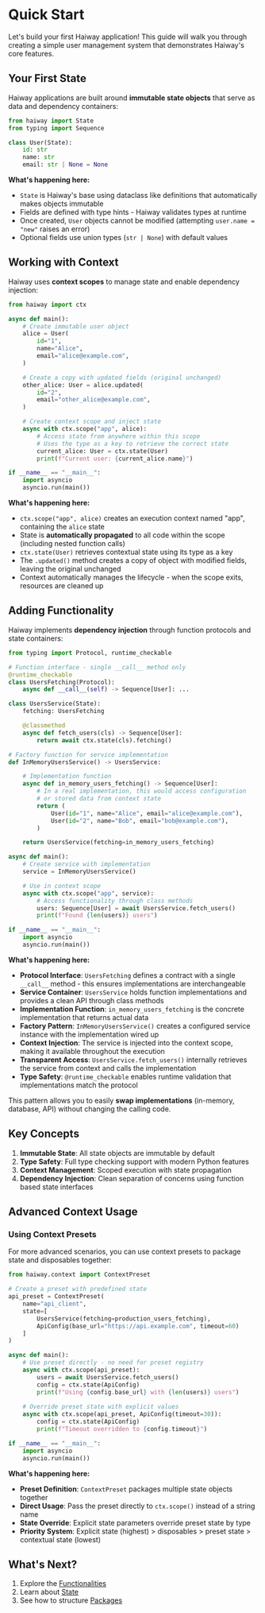 # Quick Start

Let's build your first Haiway application! This guide will walk you through creating a simple user
management system that demonstrates Haiway's core features.

## Your First State

Haiway applications are built around **immutable state objects** that serve as data and dependency
containers:

```python
from haiway import State
from typing import Sequence

class User(State):
    id: str
    name: str
    email: str | None = None
```

**What's happening here:**

- `State` is Haiway's base using dataclass like definitions that automatically makes objects
  immutable
- Fields are defined with type hints - Haiway validates types at runtime
- Once created, `User` objects cannot be modified (attempting `user.name = "new"` raises an error)
- Optional fields use union types (`str | None`) with default values

## Working with Context

Haiway uses **context scopes** to manage state and enable dependency injection:

```python
from haiway import ctx

async def main():
    # Create immutable user object
    alice = User(
        id="1",
        name="Alice",
        email="alice@example.com",
    )

    # Create a copy with updated fields (original unchanged)
    other_alice: User = alice.updated(
        id="2",
        email="other_alice@example.com",
    )

    # Create context scope and inject state
    async with ctx.scope("app", alice):
        # Access state from anywhere within this scope
        # Uses the type as a key to retrieve the correct state
        current_alice: User = ctx.state(User)
        print(f"Current user: {current_alice.name}")

if __name__ == "__main__":
    import asyncio
    asyncio.run(main())
```

**What's happening here:**

- `ctx.scope("app", alice)` creates an execution context named "app", containing the `alice` state
- State is **automatically propagated** to all code within the scope (including nested function
  calls)
- `ctx.state(User)` retrieves contextual state using its type as a key
- The `.updated()` method creates a copy of object with modified fields, leaving the original
  unchanged
- Context automatically manages the lifecycle - when the scope exits, resources are cleaned up

## Adding Functionality

Haiway implements **dependency injection** through function protocols and state containers:

```python
from typing import Protocol, runtime_checkable

# Function interface - single __call__ method only
@runtime_checkable
class UsersFetching(Protocol):
    async def __call__(self) -> Sequence[User]: ...

class UsersService(State):
    fetching: UsersFetching

    @classmethod
    async def fetch_users(cls) -> Sequence[User]:
        return await ctx.state(cls).fetching()

# Factory function for service implementation
def InMemoryUsersService() -> UsersService:

    # Implementation function
    async def in_memory_users_fetching() -> Sequence[User]:
        # In a real implementation, this would access configuration
        # or stored data from context state
        return (
            User(id="1", name="Alice", email="alice@example.com"),
            User(id="2", name="Bob", email="bob@example.com"),
        )

    return UsersService(fetching=in_memory_users_fetching)

async def main():
    # Create service with implementation
    service = InMemoryUsersService()

    # Use in context scope
    async with ctx.scope("app", service):
        # Access functionality through class methods
        users: Sequence[User] = await UsersService.fetch_users()
        print(f"Found {len(users)} users")

if __name__ == "__main__":
    import asyncio
    asyncio.run(main())
```

**What's happening here:**

- **Protocol Interface**: `UsersFetching` defines a contract with a single `__call__` method - this
  ensures implementations are interchangeable
- **Service Container**: `UsersService` holds function implementations and provides a clean API
  through class methods
- **Implementation Function**: `in_memory_users_fetching` is the concrete implementation that
  returns actual data
- **Factory Pattern**: `InMemoryUsersService()` creates a configured service instance with the
  implementation wired up
- **Context Injection**: The service is injected into the context scope, making it available
  throughout the execution
- **Transparent Access**: `UsersService.fetch_users()` internally retrieves the service from context
  and calls the implementation
- **Type Safety**: `@runtime_checkable` enables runtime validation that implementations match the
  protocol

This pattern allows you to easily **swap implementations** (in-memory, database, API) without
changing the calling code.

## Key Concepts

1. **Immutable State**: All state objects are immutable by default
1. **Type Safety**: Full type checking support with modern Python features
1. **Context Management**: Scoped execution with state propagation
1. **Dependency Injection**: Clean separation of concerns using function based state interfaces

## Advanced Context Usage

### Using Context Presets

For more advanced scenarios, you can use context presets to package state and disposables together:

```python
from haiway.context import ContextPreset

# Create a preset with predefined state
api_preset = ContextPreset(
    name="api_client",
    state=[
        UsersService(fetching=production_users_fetching),
        ApiConfig(base_url="https://api.example.com", timeout=60)
    ]
)

async def main():
    # Use preset directly - no need for preset registry
    async with ctx.scope(api_preset):
        users = await UsersService.fetch_users()
        config = ctx.state(ApiConfig)
        print(f"Using {config.base_url} with {len(users)} users")
    
    # Override preset state with explicit values
    async with ctx.scope(api_preset, ApiConfig(timeout=30)):
        config = ctx.state(ApiConfig)
        print(f"Timeout overridden to {config.timeout}")

if __name__ == "__main__":
    import asyncio
    asyncio.run(main())
```

**What's happening here:**

- **Preset Definition**: `ContextPreset` packages multiple state objects together
- **Direct Usage**: Pass the preset directly to `ctx.scope()` instead of a string name
- **State Override**: Explicit state parameters override preset state by type
- **Priority System**: Explicit state (highest) > disposables > preset state > contextual state
  (lowest)

## What's Next?

1. Explore the [Functionalities](../guides/functionalities.md)
1. Learn about [State](../guides/state.md)
1. See how to structure [Packages](../guides/packages.md)
